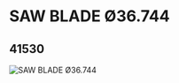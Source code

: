 # SAW BLADE Ø36.744
## 41530
![SAW BLADE Ø36.744](https://lc-www-live-s.legocdn.com/media/bricks/5/2/4159341.jpg)